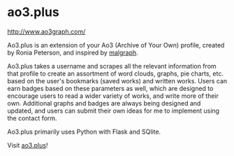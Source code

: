 # ao3.plus
<a href="http://www.ao3graph.com/" target="_blank">http://www.ao3graph.com/</a>

Ao3.plus is an extension of your Ao3 (Archive of Your Own) profile, created by Ronia Peterson, and inspired by <a href="https://anime.plus/" target="_blank">malgraph</a>.

Ao3.plus takes a username and scrapes all the relevant information from that profile to create an assortment of word clouds, graphs, pie charts, etc. based on the user's bookmarks (saved works) and written works. Users can earn badges based on these parameters as well, which are designed to encourage users to read a wider variety of works, and write more of their own. Additional graphs and badges are always being designed and updated, and users can submit their own ideas for me to implement using the contact form.

Ao3.plus primarily uses Python with Flask and SQlite.

Visit <a href="http://www.ao3graph.com/" target="_blank">ao3.plus</a>!
